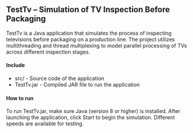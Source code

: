 
## TestTv – Simulation of TV Inspection Before Packaging

TestTv is a Java application that simulates the process of inspecting televisions before packaging on a production line. 
The project utilizes multithreading and thread multiplexing to model parallel processing of TVs across different inspection stages.

#### Include

- src/ - Source code of the application
- TestTv.jar - Compiled JAR file to run the application

#### How to run

To run TestTv.jar, make sure Java (version 8 or higher) is installed.
After launching the application, click Start to begin the simulation.
Different speeds are available for testing.
